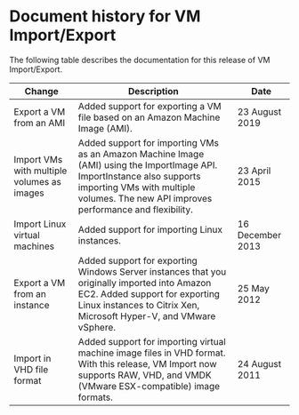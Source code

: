 # Document history for VM Import/Export<a name="doc-history"></a>

The following table describes the documentation for this release of VM Import/Export\.


| Change | Description | Date | 
| --- | --- | --- | 
| Export a VM from an AMI |  Added support for exporting a VM file based on an Amazon Machine Image \(AMI\)\.  | 23 August 2019 | 
| Import VMs with multiple volumes as images |  Added support for importing VMs as an Amazon Machine Image \(AMI\) using the ImportImage API\. ImportInstance also supports importing VMs with multiple volumes\. The new API improves performance and flexibility\. | 23 April 2015 | 
| Import Linux virtual machines |  Added support for importing Linux instances\.  | 16 December 2013 | 
| Export a VM from an instance |  Added support for exporting Windows Server instances that you originally imported into Amazon EC2\. Added support for exporting Linux instances to Citrix Xen, Microsoft Hyper\-V, and VMware vSphere\.  | 25 May 2012 | 
| Import in VHD file format |  Added support for importing virtual machine image files in VHD format\. With this release, VM Import now supports RAW, VHD, and VMDK \(VMware ESX\-compatible\) image formats\.  | 24 August 2011 | 